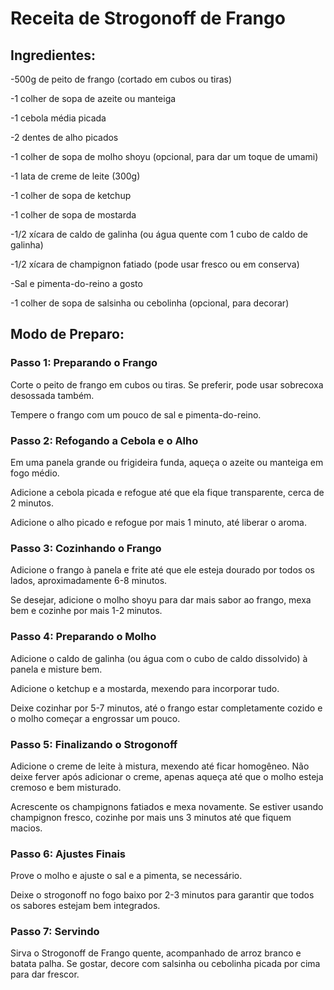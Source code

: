 # Receita de Strogonoff de Frango

## Ingredientes:

-500g de peito de frango (cortado em cubos ou tiras)

-1 colher de sopa de azeite ou manteiga

-1 cebola média picada

-2 dentes de alho picados

-1 colher de sopa de molho shoyu (opcional, para dar um toque de umami)

-1 lata de creme de leite (300g)

-1 colher de sopa de ketchup

-1 colher de sopa de mostarda

-1/2 xícara de caldo de galinha (ou água quente com 1 cubo de caldo de galinha)

-1/2 xícara de champignon fatiado (pode usar fresco ou em conserva)

-Sal e pimenta-do-reino a gosto

-1 colher de sopa de salsinha ou cebolinha (opcional, para decorar)

## Modo de Preparo:
### Passo 1: Preparando o Frango

Corte o peito de frango em cubos ou tiras. Se preferir, pode usar sobrecoxa desossada também.

Tempere o frango com um pouco de sal e pimenta-do-reino.

### Passo 2: Refogando a Cebola e o Alho

Em uma panela grande ou frigideira funda, aqueça o azeite ou manteiga em fogo médio.

Adicione a cebola picada e refogue até que ela fique transparente, cerca de 2 minutos.

Adicione o alho picado e refogue por mais 1 minuto, até liberar o aroma.

### Passo 3: Cozinhando o Frango

Adicione o frango à panela e frite até que ele esteja dourado por todos os lados, aproximadamente 6-8 minutos.

Se desejar, adicione o molho shoyu para dar mais sabor ao frango, mexa bem e cozinhe por mais 1-2 minutos.

### Passo 4: Preparando o Molho

Adicione o caldo de galinha (ou água com o cubo de caldo dissolvido) à panela e misture bem.

Adicione o ketchup e a mostarda, mexendo para incorporar tudo.

Deixe cozinhar por 5-7 minutos, até o frango estar completamente cozido e o molho começar a engrossar um pouco.

### Passo 5: Finalizando o Strogonoff

Adicione o creme de leite à mistura, mexendo até ficar homogêneo. Não deixe ferver após adicionar o creme, apenas aqueça até que o molho esteja cremoso e bem misturado.

Acrescente os champignons fatiados e mexa novamente. Se estiver usando champignon fresco, cozinhe por mais uns 3 minutos até que fiquem macios.

### Passo 6: Ajustes Finais

Prove o molho e ajuste o sal e a pimenta, se necessário.

Deixe o strogonoff no fogo baixo por 2-3 minutos para garantir que todos os sabores estejam bem integrados.

### Passo 7: Servindo

Sirva o Strogonoff de Frango quente, acompanhado de arroz branco e batata palha. Se gostar, decore com salsinha ou cebolinha picada por cima para dar frescor.